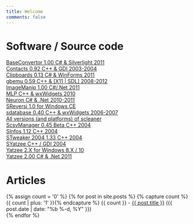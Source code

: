 ```yaml
---
title: Welcome
comments: false
---
```

<h1>Software / Source code</h1>
<a href="/baseconvertor/">BaseConvertor 1.00 C# &amp; Silverlight 2011</a><br/>
<a href="/contacts">Contacts 0.92 C++ &amp; GDI 2003-2004</a><br/>
<a href="/clipboards">Clipboards 0.13 C# &amp; WinForms 2011</a><br/>
<a href="https://github.com/jmfrouin/gbemu">gbemu 0.59 C++ &amp; [X11 | SDL] 2008-2012</a><br/>
<a href="/imagemanip">ImageManip 1.00 C#/.Net 2011</a><br/>
<a href="/mlp">MLP C++ &amp; wxWidgets 2010</a><br/>
<a href="/neuron">Neuron C# &amp; .Net 2010-2011</a><br/>
<a href="/reversi">SReversi 1.0 for Windows CE</a><br/>
<a href="https://github.com/jmfrouin/sdatabase">sdatabase 0.40 C++ &amp; wxWidgets 2006-2007</a><br/>
<a href="/scleaner">All versions (and platforms) of scleaner</a><br/>
<a href="/scsvmanager">ScsvManager 0.45 Beta C++ 2004</a><br/>
<a href="/sinfos">SInfos 1.12 C++ 2004</a><br/>
<a href="/stweaker">STweaker 2004 1.33 C++ 2004</a><br/>
<a href="/syatzee">SYatzee C++ / GDI 2004</a><br/>
<a href="/yatzee2">Yatzee 2.X for Windows 8.X / 10</a><br/>
<a href="/yatzee">Yatzee 2.00 C# &amp; .Net 2011</a><br/>
<h1>Articles</h1>
<div class="row">
  {% assign count = '0' %}
  {% for post in site.posts %}
        {% capture count %}{{ count | plus: '1' }}{% endcapture %}
        {{ count }} - <a class="post-link" href="{{ post.url | prepend: site.baseurl }}">{{ post.title }}</a> 
        (<span class="post-meta">{{ post.date | date: "%b %-d, %Y" }}</span>)<br/>
  {% endfor %}
</div>
